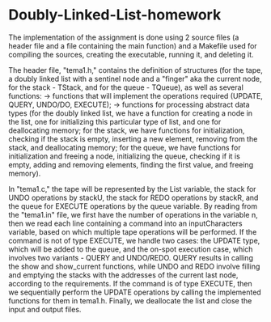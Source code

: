 # Doubly-Linked-List-homework
The implementation of the assignment is done using 2 source files (a header file and a file containing the main function) and a Makefile used for compiling the sources, creating the executable, running it, and deleting it.

The header file, "tema1.h," contains the definition of structures (for the tape, a doubly linked list with a sentinel node and a "finger" aka the current node, for the stack - TStack, and for the queue - TQueue), as well as several functions:
-> functions that will implement the operations required (UPDATE, QUERY, UNDO/DO, EXECUTE);
-> functions for processing abstract data types (for the doubly linked list, we have a function for creating a node in the list, one for initializing this particular type of list, and one for deallocating memory; for the stack, we have functions for initialization, checking if the stack is empty, inserting a new element, removing from the stack, and deallocating memory; for the queue, we have functions for initialization and freeing a node, initializing the queue, checking if it is empty, adding and removing elements, finding the first value, and freeing memory).

In "tema1.c," the tape will be represented by the List variable, the stack for UNDO operations by stackU, the stack for REDO operations by stackR, and the queue for EXECUTE operations by the queue variable. By reading from the "tema1.in" file, we first have the number of operations in the variable n, then we read each line containing a command into an inputCharacters variable, based on which multiple tape operations will be performed. If the command is not of type EXECUTE, we handle two cases: the UPDATE type, which will be added to the queue, and the on-spot execution case, which involves two variants - QUERY and UNDO/REDO. QUERY results in calling the show and show_current functions, while UNDO and REDO involve filling and emptying the stacks with the addresses of the current last node, according to the requirements. If the command is of type EXECUTE, then we sequentially perform the UPDATE operations by calling the implemented functions for them in tema1.h. Finally, we deallocate the list and close the input and output files.

